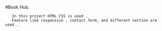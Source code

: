 #Book Hub.  

       In this project HTML CSS is used .
       Feature like responsive , contact form, and different section are used .
